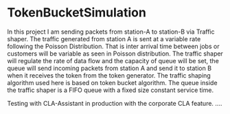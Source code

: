 # TokenBucketSimulation
In this project I am  sending packets from station-A to station-B via Traffic shaper. The traffic generated from station A is sent at a variable rate following the Poisson Distribution. That is inter arrival time between jobs or customers will be variable as seen in Poisson distribution. The traffic shaper will regulate the rate of data flow and the capacity of queue will be set, the queue will send incoming packets from station A and send it to station B when it receives the token from the token generator. The traffic shaping algorithm used here is based on token bucket algorithm. The queue inside the traffic shaper is a FIFO queue with a fixed size constant service time.

Testing with CLA-Assistant in production with the corporate CLA feature. ....
